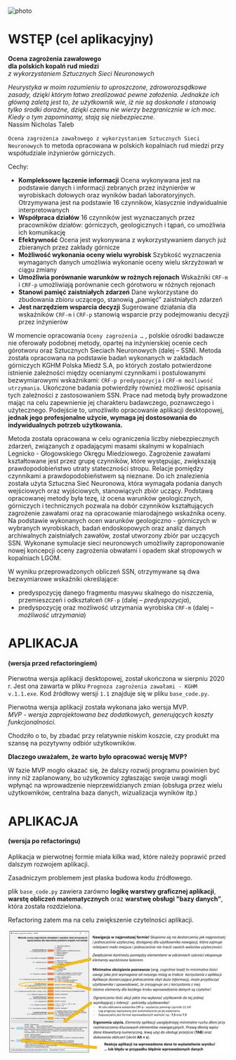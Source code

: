![photo](logoprojekt.ico)
# WSTĘP (cel aplikacyjny)
**Ocena zagrożenia zawałowego <br>
dla polskich kopalń rud miedzi** <br>
*z wykorzystaniem Sztucznych Sieci Neuronowych*

*Heurystyka w moim rozumieniu to uproszczone, zdroworozsądkowe
zasady, dzięki którym łatwo zrealizować pewne założenia.
Jednakże ich główną zaletą jest to, że użytkownik wie, iż nie
są doskonałe i stanowią tylko środki doraźne, dzięki czemu nie wierzy
bezgranicznie w ich moc. Kiedy o tym zapominamy, stają się
niebezpieczne.* <br> Nassim Nicholas Taleb

`Ocena zagrożenia zawałowego z wykorzystaniem Sztucznych Sieci Neuronowych` to metoda opracowana w polskich kopalniach rud miedzi przy współudziale inżynierów górniczych. 

Cechy:
* **Kompleksowe łączenie informacji**
Ocena wykonywana jest na podstawie danych i informacji zebranych przez inżynierów w wyrobiskach dołowych oraz wyników badań laboratoryjnych. Otrzymywana jest na podstawie 16 czynników, klasycznie indywidualnie interpretowanych 
* **Współpraca działów**
16 czynników jest wyznaczanych przez pracowników działów: górniczych, geologicznych i tąpań, co umożliwia ich komunikację
* **Efektywność**
Ocena jest wykonywana z wykorzystywaniem danych już zbieranych przez zakłady górnicze
* **Możliwość wykonania oceny wielu wyrobisk**
Szybkość wyznaczenia wymaganych danych umożliwia wykonanie oceny wielu skrzyżowań w ciągu zmiany
* **Umożliwia porównanie warunków w rożnych rejonach**
Wskaźniki `CRF-m` i `CRF-p` umożliwiają porównanie cech górotworu w różnych rejonach
* **Stanowi pamięć zaistniałych zdarzeń**
Dane wykorzystane do zbudowania zbioru uczącego, stanowią „pamięć” zaistniałych zdarzeń
* **Jest narzędziem wsparcia decyzji**
Sugerowane działania dla wskaźników `CRF-m` i `CRF-p` stanowią wsparcie przy podejmowaniu decyzji przez inżynierów

W momencie opracowania `Oceny zagrożenia …` , polskie ośrodki badawcze nie oferowały podobnej metody, opartej na inżynierskiej ocenie cech górotworu  oraz Sztucznych Sieciach Neuronowych (dalej – SSN). Metoda została opracowana na podstawie badań wykonanych w zakładach górniczych KGHM Polska Miedź S.A, po których zostało potwierdzone istnienie zależności między ocenianymi czynnikami i postulowanymi bezwymiarowymi wskaźnikami: `CRF-p predyspozycja` i `CRF-m możliwość utrzymania`. Ukończone badania potwierdziły również możliwość opisania tych zależności z zastosowaniem SSN. Prace nad metodą były prowadzone mając na celu zapewnienie jej charakteru badawczego, poznawczego i użytecznego. Podejście to, umożliwiło opracowanie aplikacji desktopowej, **jednak jego profesjonalne użycie, wymaga jej dostosowania do indywidualnych potrzeb użytkowania.**

Metoda została opracowana w celu ograniczenia liczby niebezpiecznych zdarzeń, związanych z opadającymi masami skalnymi w kopalniach Legnicko - Głogowskiego Okręgu Miedziowego. Zagrożenie zawałami kształtowane jest przez grupę czynników, które występując, zwiększają prawdopodobieństwo utraty stateczności stropu. Relacje pomiędzy czynnikami a prawdopodobieństwem są nieznane.  Do ich znalezienia została użyta Sztuczna Sieć Neuronowa, która wymagała podania danych wejściowych oraz wyjściowych, stanowiących zbiór uczący. Podstawą opracowanej metody była tezę, iż ocena warunków geologicznych, górniczych i technicznych pozwala na dobór czynników kształtujących zagrożenie zawałami oraz na opracowanie miarodajnego wskaźnika oceny. <br>
Na podstawie wykonanych ocen warunków geologiczno - górniczych w wybranych wyrobiskach, badań endoskopowych oraz analiz danych archiwalnych zaistniałych zawałów, został utworzony zbiór par uczących SSN. Wykonane symulacje sieci neuronowych umożliwiły zaproponowanie nowej koncepcji oceny zagrożenia obwałami i opadem skał stropowych w kopalniach LGOM.

W wyniku przeprowadzonych obliczeń SSN, otrzymywane są dwa bezwymiarowe wskaźniki określające:
- predyspozycję danego fragmentu masywu skalnego do niszczenia, przemieszczeń i odkształceń `CRF-p` (dalej – *predyspozycja*),
- predyspozycję oraz możliwość utrzymania wyrobiska `CRF-m` (dalej – *możliwość utrzymania*)

# APLIKACJA 
#### (wersja przed refactoringiem)

Pierwotna wersja aplikacji desktopowej, został ukończona w sierpniu 2020 r. Jest ona zawarta w pliku `Prognoza zagrożenia zawałami - KGHM v.1.1.exe`. Kod źródłowy wersji `1.1` znajduje się w pliku `base_code.py`.

Pierwotna wersja aplikacji została wykonana jako wersja MVP. <br>
*MVP - wersja zaprojektowana bez dodatkowych, generujących koszty funkcjonalności.* <br>

Chodziło o to, by zbadać przy relatywnie niskim koszcie, czy produkt ma szansę na pozytywny odbiór użytkowników.<br>

**Dlaczego uważałem, że warto było opracować wersję MVP?**<br>

W fazie MVP mogło okazać się, że dalszy rozwój programu powinien być inny niż zaplanowany, bo użytkownicy zgłaszając swoje uwagi mogli wpłynąć na wprowadzenie nieprzewidzianych zmian (obsługa przez wielu użytkowników, centralna baza danych, wizualizacja wyników itp.)

# APLIKACJA 
#### (wersja po refactoringu)

Aplikacja w pierwotnej formie miała kilka wad, które należy poprawić przed dalszym rozwojem aplikacji.

Zasadniczym problemem jest płaska budowa kodu źródłowego.

plik `base_code.py` zawiera zarówno **logikę warstwy graficznej aplikacji**, **warstę obliczeń matematycznych** oraz **warstwę obsługi "bazy danych"**, która została rozdzielona.

Refactoring zatem ma na celu zwiększenie czytelności aplikacji.

![photoapp](pict_1.jpg)

